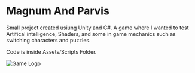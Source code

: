 # Magnum And Parvis
Small project created usiung Unity and C#. A game where I wanted to test Artifical intelligence, Shaders, and some in game mechanics such as switching characters and puzzles.

Code is inside Assets/Scripts Folder.

![Game Logo](https://github.com/VascoCorreia/MagnumAndParvis/tree/master/Media/game_logo.png)
